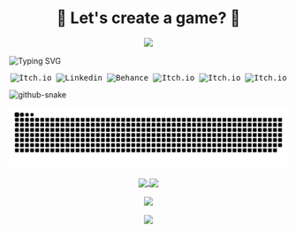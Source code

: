 <h1  align="center">🎰 Let's create a game? 🎰</h1>

<div align="center">
<img src="https://64.media.tumblr.com/db7c88e815018772d0320b0bdd413fbb/tumblr_p8tymcDzQN1qciqqno2_1280.gifv">
</div>

![Typing SVG](https://readme-typing-svg.demolab.com?font=Fira+Code&pause=1000&color=FF007F&center=true&vCenter=true&width=1000&lines=Hello%2C+my+name+is+Athos+Aurélio;I+am+a+Game+Developer+and+Game+Designer;Welcome+to+my+Github+:3)

<samp>
  <p align="center">
     </a>
        <a href="https://twitter.com/huotes/" target="_blank" style="text-decoration: none;">
        <img src="https://img.shields.io/badge/Twitter-1a1b27?style=for-the-badge&logo=twitter&logoColor=FF007F" alt="Itch.io">
    </a>
    <a href="https://www.linkedin.com/in/athosaurelio/" target="_blank" style="text-decoration: none;">
        <img src="https://img.shields.io/badge/linkedin-1a1b27?style=for-the-badge&logo=linkedin&logoColor=FF007F" alt="Linkedin">
    </a>
    <a href="https://www.instagram.com/huotes" target="_blank" style="text-decoration: none;">
        <img src="https://img.shields.io/badge/Instagram-1a1b27?style=for-the-badge&logo=Instagram&logoColor=FF007F" alt="Behance">
    </a>
     </a>
        <a href="https://https://www.twitch.tv/huotes" target="_blank" style="text-decoration: none;">
        <img src="https://img.shields.io/badge/Twitch-1a1b27?style=for-the-badge&logo=twitch&logoColor=FF007F" alt="Itch.io">
    </a>
    </a>
        <a href="https://www.youtube.com/channel/UCgrzS3MuQWp7qTiw5YwuceA" target="_blank" style="text-decoration: none;">
        <img src="https://img.shields.io/badge/Youtube-1a1b27?style=for-the-badge&logo=Youtube&logoColor=FF007F" alt="Itch.io">
    </a>
    </a>
        <a href="https://huotes.itch.io/" target="_blank" style="text-decoration: none;">
        <img src="https://img.shields.io/badge/itch.io-1a1b27?style=for-the-badge&logo=itch.io&logoColor=FF007F" alt="Itch.io">
    </a>
  </p>
</samp>


<picture>
  <source media="(prefers-color-scheme: dark)" srcset="github-snake-dark.svg" />
  <img alt="github-snake" src="github-snake.svg" />
</picture>

  <source
    media="(prefers-color-scheme: dark)"
   srcset="
      https://raw.githubusercontent.com/platane/snk/output/github-contribution-grid-snake-dark.svg
    "
  />
  <img
    alt="github contribution grid snake animation"
    src="https://raw.githubusercontent.com/platane/snk/output/github-contribution-grid-snake.svg"
  />
</picture>

<div align="center">
<a href="https://github.com/huotes">
<img  height="160em" align="center" src="https://github-readme-stats.vercel.app/api/top-langs/?username=huotes&layout=compact&langs_count=7&theme=radical"/>
<img  height="160em" align="center" src="https://github-readme-stats.vercel.app/api?username=huotes&theme=radical" />
</div>


<div align="center">
</a> 

<br />

<div align="center">
    <img src="http://github-readme-streak-stats.herokuapp.com?user=huotes&theme=radical&hide_border=true&date_format=M%20j%5B%2C%20Y%5D&background=00000000&stroke=DE37C1">
</div>
  
<div align="center">
  <p align="center">
    <a href="https://skillicons.dev">
      <img src="https://skillicons.dev/icons?i=python,c,cpp,cs,javascript,git,gamemakerstudio,unity,unreal,godot" />
    </a>
</div>
